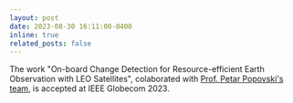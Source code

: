 ```yaml
---
layout: post
date: 2023-08-30 16:11:00-0400
inline: true
related_posts: false
---
```


The work "On-board Change Detection for Resource-efficient Earth Observation with LEO Satellites", colaborated with [Prof. Petar Popovski's team](https://petarpopovski.es.aau.dk/), is accepted at IEEE Globecom 2023.
